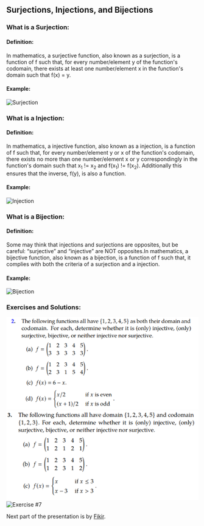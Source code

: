 ## Surjections, Injections, and Bijections
### What is a Surjection:
#### Definition:
In mathematics, a surjective function, also known as a surjection, is a function of f such that, for every number/element y of the function's codomain, there exists at least one number/element x in the function's domain such that f(x) = y.
#### Example:
![Surjection](https://d138zd1ktt9iqe.cloudfront.net/media/seo_landing_files/surjective-function-1629606372.png)
### What is a Injection:
#### Definition:
In mathematics, a injective function, also known as a injection, is a function of f such that, for every number/element y or x of the function's codomain, there exists no more than one number/element x or y correspondingly in the function's domain such that x<sub>1</sub> != x<sub>2</sub> and f(x<sub>1</sub>) != f(x<sub>2</sub>). Additionally this ensures that the inverse, f(y), is also a function.
#### Example:
![Injection](https://calcworkshop.com/wp-content/uploads/arrow-diagram-injective.png)
### What is a Bijection:
#### Definition:
Some may think that injections and surjections are opposites, but be careful: “surjective” and “injective” are NOT opposites.In mathematics, a bijective function, also known as a bijection, is a function of f such that, it complies with both the criteria of a surjection and a injection.
#### Example:
![Bijection](https://ds055uzetaobb.cloudfront.net/brioche/uploads/EkswlzPrzb-examp.svg?width=300)
### Exercises and Solutions:
![Question #2](Question2.png)
![Question #3](image-1.png)
![Exercise #7](https://media.cheggcdn.com/media/2dc/2dc00d11-64d0-451b-ad6f-245f947d8423/phpubA6KX)

Next part of the presentation is by [Fikir](https://github.com/StrwHatF1k1r/csc208/blob/main/Chapter_0.4_Presentation_(48-49).md).
